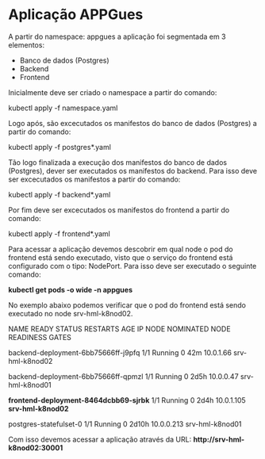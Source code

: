 # Aplicação APPGues

A partir do namespace: appgues a aplicação foi segmentada em 3 elementos:

- Banco de dados (Postgres)
- Backend
- Frontend


Inicialmente deve ser criado o namespace a partir do comando:


kubectl apply -f namespace.yaml


Logo após, são excecutados os manifestos do banco de dados (Postgres) a partir do comando:


kubectl apply -f postgres*.yaml


Tão logo finalizada a execução dos manifestos do banco de dados (Postgres), dever ser executados os manifestos do backend. Para isso deve ser excecutados os manifestos a partir do comando:


kubectl apply -f backend*.yaml


Por fim deve ser excecutados os manifestos do frontend a partir do comando:

kubectl apply -f frontend*.yaml


Para acessar a aplicação devemos descobrir em qual node o pod do frontend está sendo executado, visto que o serviço do frontend está configurado com o tipo: NodePort. Para isso deve ser executado o seguinte comando:


**kubectl get pods -o wide -n appgues**


No exemplo abaixo podemos verificar que o pod do frontend está sendo executado no node srv-hml-k8nod02.


NAME                                   READY   STATUS    RESTARTS   AGE     IP           NODE              NOMINATED NODE   READINESS GATES

backend-deployment-6bb75666ff-j9pfq    1/1     Running   0          42m     10.0.1.66    srv-hml-k8nod02   <none>           <none>

backend-deployment-6bb75666ff-qpmzl    1/1     Running   0          2d5h    10.0.0.47    srv-hml-k8nod01   <none>           <none>

**frontend-deployment-8464dcbb69-sjrbk**   1/1     Running   0          2d4h    10.0.1.105   **srv-hml-k8nod02**   <none>           <none>

postgres-statefulset-0                 1/1     Running   0          2d10h   10.0.0.213   srv-hml-k8nod01   <none>           <none>


Com isso devemos acessar a aplicação através da URL: **http://srv-hml-k8nod02:30001**

